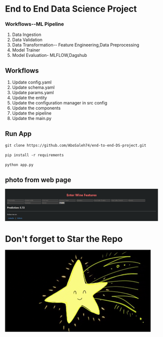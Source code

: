 # End to End Data Science Project

### Workflows--ML Pipeline

1. Data Ingestion
2. Data Validation
3. Data Transformation-- Feature Engineering,Data Preprocessing
4. Model Trainer
5. Model Evaluation- MLFLOW,Dagshub

## Workflows

1. Update config.yaml
2. Update schema.yaml
3. Update params.yaml
4. Update the entity
5. Update the configuration manager in src config
6. Update the components
7. Update the pipeline 
8. Update the main.py

## Run App 
```
git clone https://github.com/AboSaleh74/end-to-end-DS-project.git

pip install -r requirements

python app.py

```

## photo from web page

![](images\webpage.png)


# Don't forget to Star the Repo

![](images\star.gif)
